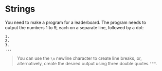 # Strings

You need to make a program for a leaderboard. The program needs to output the numbers 1 to 9, each on a separate line, followed by a dot:  
```
1.  
2.  
3.
...
```

>You can use the `\n` newline character to create line breaks, or, alternatively, create the desired output using three double quotes `"""`.
